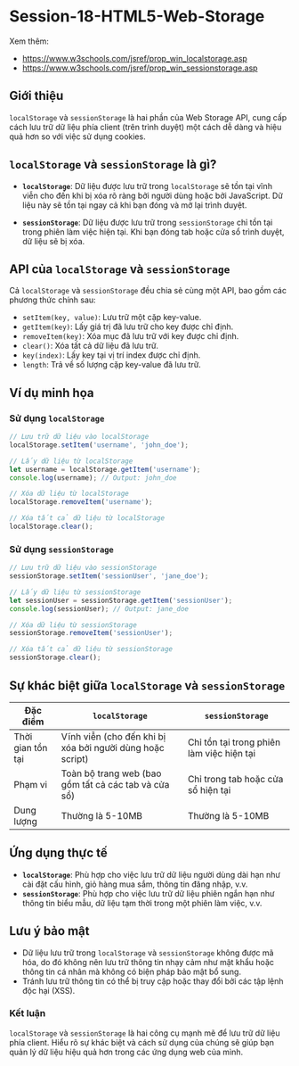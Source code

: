 # Session-18-HTML5-Web-Storage

Xem thêm: 

- https://www.w3schools.com/jsref/prop_win_localstorage.asp
- https://www.w3schools.com/jsref/prop_win_sessionstorage.asp

## Giới thiệu

`localStorage` và `sessionStorage` là hai phần của Web Storage API, cung cấp cách lưu trữ dữ liệu phía client (trên trình duyệt) một cách dễ dàng và hiệu quả hơn so với việc sử dụng cookies.

## `localStorage` và `sessionStorage` là gì?

- **`localStorage`**: Dữ liệu được lưu trữ trong `localStorage` sẽ tồn tại vĩnh viễn cho đến khi bị xóa rõ ràng bởi người dùng hoặc bởi JavaScript. Dữ liệu này sẽ tồn tại ngay cả khi bạn đóng và mở lại trình duyệt.

- **`sessionStorage`**: Dữ liệu được lưu trữ trong `sessionStorage` chỉ tồn tại trong phiên làm việc hiện tại. Khi bạn đóng tab hoặc cửa sổ trình duyệt, dữ liệu sẽ bị xóa.

## API của `localStorage` và `sessionStorage`

Cả `localStorage` và `sessionStorage` đều chia sẻ cùng một API, bao gồm các phương thức chính sau:

- `setItem(key, value)`: Lưu trữ một cặp key-value.
- `getItem(key)`: Lấy giá trị đã lưu trữ cho key được chỉ định.
- `removeItem(key)`: Xóa mục đã lưu trữ với key được chỉ định.
- `clear()`: Xóa tất cả dữ liệu đã lưu trữ.
- `key(index)`: Lấy key tại vị trí index được chỉ định.
- `length`: Trả về số lượng cặp key-value đã lưu trữ.

## Ví dụ minh họa

### Sử dụng `localStorage`

```javascript
// Lưu trữ dữ liệu vào localStorage
localStorage.setItem('username', 'john_doe');

// Lấy dữ liệu từ localStorage
let username = localStorage.getItem('username');
console.log(username); // Output: john_doe

// Xóa dữ liệu từ localStorage
localStorage.removeItem('username');

// Xóa tất cả dữ liệu từ localStorage
localStorage.clear();
```

### Sử dụng `sessionStorage`

```javascript
// Lưu trữ dữ liệu vào sessionStorage
sessionStorage.setItem('sessionUser', 'jane_doe');

// Lấy dữ liệu từ sessionStorage
let sessionUser = sessionStorage.getItem('sessionUser');
console.log(sessionUser); // Output: jane_doe

// Xóa dữ liệu từ sessionStorage
sessionStorage.removeItem('sessionUser');

// Xóa tất cả dữ liệu từ sessionStorage
sessionStorage.clear();
```

## Sự khác biệt giữa `localStorage` và `sessionStorage`

| Đặc điểm          | `localStorage`                                            | `sessionStorage`                                     |
|-------------------|-----------------------------------------------------------|------------------------------------------------------|
| Thời gian tồn tại | Vĩnh viễn (cho đến khi bị xóa bởi người dùng hoặc script) | Chỉ tồn tại trong phiên làm việc hiện tại            |
| Phạm vi           | Toàn bộ trang web (bao gồm tất cả các tab và cửa sổ)      | Chỉ trong tab hoặc cửa sổ hiện tại                   |
| Dung lượng        | Thường là 5-10MB                                          | Thường là 5-10MB                                     |

## Ứng dụng thực tế

- **`localStorage`**: Phù hợp cho việc lưu trữ dữ liệu người dùng dài hạn như cài đặt cấu hình, giỏ hàng mua sắm, thông tin đăng nhập, v.v.
- **`sessionStorage`**: Phù hợp cho việc lưu trữ dữ liệu phiên ngắn hạn như thông tin biểu mẫu, dữ liệu tạm thời trong một phiên làm việc, v.v.

## Lưu ý bảo mật

- Dữ liệu lưu trữ trong `localStorage` và `sessionStorage` không được mã hóa, do đó không nên lưu trữ thông tin nhạy cảm như mật khẩu hoặc thông tin cá nhân mà không có biện pháp bảo mật bổ sung.
- Tránh lưu trữ thông tin có thể bị truy cập hoặc thay đổi bởi các tập lệnh độc hại (XSS).

### Kết luận

`localStorage` và `sessionStorage` là hai công cụ mạnh mẽ để lưu trữ dữ liệu phía client. Hiểu rõ sự khác biệt và cách sử dụng của chúng sẽ giúp bạn quản lý dữ liệu hiệu quả hơn trong các ứng dụng web của mình.